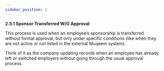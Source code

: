 ```yaml
---
sidebar_position: 1
---
```


**2.5.1 Sponsor Transferred W/O Approval**

This process is used when an employee’s sponsorship is transferred without formal approval, but only under specific conditions (like when they are not active or not listed in the external Muqeem system).

Think of it as the company updating records when an employee has already left or switched employers without going through the usual approval process.